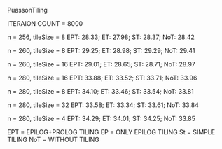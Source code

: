 PuassonTiling

ITERAION COUNT = 8000


n = 256, tileSize = 8
EPT: 28.33; ET: 27.98; ST: 28.37; NoT: 28.42

n = 260, tileSize = 8
EPT: 29.25; ET: 28.98; ST: 29.29; NoT: 29.41

n = 260, tileSize = 16
EPT: 29.01; ET: 28.65; ST: 28.71; NoT: 28.97

n = 280, tileSize = 16
EPT: 33.88; ET: 33.52; ST: 33.71; NoT: 33.96

n = 280, tileSize = 8
EPT: 34.10; ET: 33.46; ST: 33.54; NoT: 33.81

n = 280, tileSize = 32
EPT: 33.58; ET: 33.34; ST: 33.61; NoT: 33.84

n = 280, tileSize = 4
EPT: 34.29; ET: 34.01; ST: 34.25; NoT: 33.85



EPT = EPILOG+PROLOG TILING
EP = ONLY EPILOG TILING
St = SIMPLE TILING
NoT = WITHOUT TILING